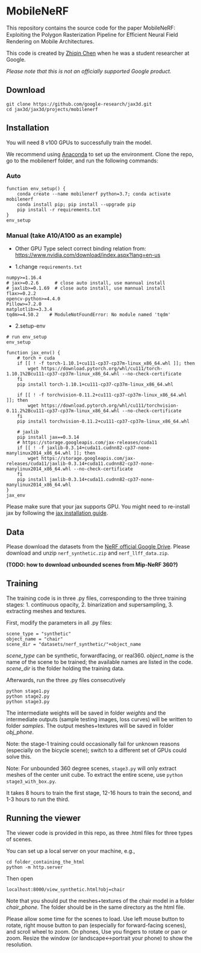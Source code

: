 # MobileNeRF

This repository contains the source code for the paper MobileNeRF: Exploiting the Polygon Rasterization Pipeline for Eﬀicient Neural Field Rendering on Mobile Architectures.

This code is created by [Zhiqin Chen](https://czq142857.github.io/) when he was a student researcher at Google.

*Please note that this is not an officially supported Google product.*


## Download

```
git clone https://github.com/google-research/jax3d.git
cd jax3d/jax3d/projects/mobilenerf
```


## Installation

You will need 8 v100 GPUs to successfully train the model.

We recommend using [Anaconda](https://www.anaconda.com/products/individual) to set up the environment. Clone the repo, go to the mobilenerf folder, and run the following commands:

### Auto

```
function env_setup() {
    conda create --name mobilenerf python=3.7; conda activate mobilenerf
    conda install pip; pip install --upgrade pip
    pip install -r requirements.txt
}
env_setup
```

### Manual (take A10/A100 as an example)
-  Other GPU Type select correct binding relation from: https://www.nvidia.com/download/index.aspx?lang=en-us

- 1.change `requirements.txt`

```
numpy>=1.16.4
# jax>=0.2.6      # close auto install, use mannual install
# jaxlib>=0.1.69  # close auto install, use mannual install
flax>=0.2.2
opencv-python>=4.4.0
Pillow>=7.2.0
matplotlib>=3.3.4
tqdm>=4.50.2    # ModuleNotFoundError: No module named 'tqdm'
```

- 2.setup-env

```shell
# run env_setup
env_setup

function jax_env() {    
    # torch + cuda
    if [[ ! -f torch-1.10.1+cu111-cp37-cp37m-linux_x86_64.whl ]]; then
        wget https://download.pytorch.org/whl/cu111/torch-1.10.1%2Bcu111-cp37-cp37m-linux_x86_64.whl --no-check-certificate
    fi
    pip install torch-1.10.1+cu111-cp37-cp37m-linux_x86_64.whl

    if [[ ! -f torchvision-0.11.2+cu111-cp37-cp37m-linux_x86_64.whl ]]; then
        wget https://download.pytorch.org/whl/cu111/torchvision-0.11.2%2Bcu111-cp37-cp37m-linux_x86_64.whl --no-check-certificate
    fi
    pip install torchvision-0.11.2+cu111-cp37-cp37m-linux_x86_64.whl

    # jaxlib
    pip install jax==0.3.14
    # https://storage.googleapis.com/jax-releases/cuda11
    if [[ ! -f jaxlib-0.3.14+cuda11.cudnn82-cp37-none-manylinux2014_x86_64.whl ]]; then
        wget https://storage.googleapis.com/jax-releases/cuda11/jaxlib-0.3.14+cuda11.cudnn82-cp37-none-manylinux2014_x86_64.whl --no-check-certificate
    fi 
    pip install jaxlib-0.3.14+cuda11.cudnn82-cp37-none-manylinux2014_x86_64.whl 
}
jax_env
```

Please make sure that your jax supports GPU. You might need to re-install jax by following the [jax installation guide](https://github.com/google/jax#installation).



## Data

Please download the datasets from the [NeRF official Google Drive](https://drive.google.com/drive/folders/128yBriW1IG_3NJ5Rp7APSTZsJqdJdfc1).
Please download and unzip `nerf_synthetic.zip` and `nerf_llff_data.zip`.

**(TODO: how to download unbounded scenes from Mip-NeRF 360?)**

## Training

The training code is in three .py files, corresponding to the three training stages: 1. continuous opacity, 2. binarization and supersampling, 3. extracting meshes and textures.

First, modify the parameters in all .py files:
```
scene_type = "synthetic"
object_name = "chair"
scene_dir = "datasets/nerf_synthetic/"+object_name
```
*scene_type* can be synthetic, forwardfacing, or real360. *object_name* is the name of the scene to be trained; the available names are listed in the code. *scene_dir* is the folder holding the training data.

Afterwards, run the three .py files consecutively
```
python stage1.py
python stage2.py
python stage3.py
```
The intermediate weights will be saved in folder *weights* and the intermediate outputs (sample testing images, loss curves) will be written to folder *samples*. The output meshes+textures will be saved in folder *obj_phone*.

Note: the stage-1 training could occasionally fail for unknown reasons (especially on the bicycle scene); switch to a different set of GPUs could solve this.

Note: For unbounded 360 degree scenes, ```stage3.py``` will only extract meshes of the center unit cube. To extract the entire scene, use ```python stage3_with_box.py```.

It takes 8 hours to train the first stage, 12-16 hours to train the second, and 1-3 hours to run the third.

## Running the viewer

The viewer code is provided in this repo, as three .html files for three types of scenes.

You can set up a local server on your machine, e.g.,
```
cd folder_containing_the_html
python -m http.server
```
Then open
```
localhost:8000/view_synthetic.html?obj=chair
```
Note that you should put the meshes+textures of the chair model in a folder *chair_phone*. The folder should be in the same directory as the html file.

Please allow some time for the scenes to load. Use left mouse button to rotate, right mouse button to pan (especially for forward-facing scenes), and scroll wheel to zoom. On phones, Use you fingers to rotate or pan or zoom. Resize the window (or landscape<->portrait your phone) to show the resolution.
